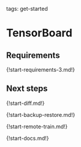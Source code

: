 tags: get-started

# TensorBoard

## Requirements

{!start-requirements-3.md!}

## Next steps

{!start-diff.md!}

{!start-backup-restore.md!}

{!start-remote-train.md!}

{!start-docs.md!}
